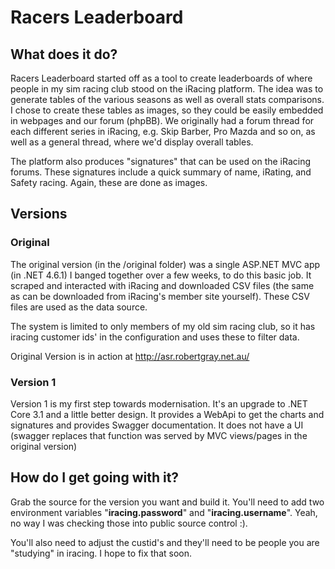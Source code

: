 # Racers Leaderboard

## What does it do?

Racers Leaderboard started off as a tool to create leaderboards of where people in my sim racing club stood on the iRacing platform.  The idea was to generate tables of the various seasons as well as overall stats comparisons.  I chose to create these tables as images, so they could be easily embedded in webpages and our forum (phpBB).  We originally had a forum thread for each different series in iRacing, e.g. Skip Barber, Pro Mazda and so on, as well as a general thread, where we'd display overall tables.  

The platform also produces "signatures" that can be used on the iRacing forums.  These signatures include a quick summary of name, iRating, and Safety racing. Again, these are done as images.

## Versions

### Original

The original version (in the /original folder) was a single ASP.NET MVC app (in .NET 4.6.1) I banged together over a few weeks, to do this basic job.  It scraped and interacted with iRacing and downloaded CSV files (the same as can be downloaded from iRacing's member site yourself).  These CSV files are used as the data source.

The system is limited to only members of my old sim racing club, so it has iracing customer ids' in the configuration and uses these to filter data.  

Original Version is in action at http://asr.robertgray.net.au/

### Version 1

Version 1 is my first step towards modernisation. It's an upgrade to .NET Core 3.1 and a little better design.  It provides a WebApi to get the charts and signatures and provides Swagger documentation.  It does not have a UI (swagger replaces that function was served by MVC views/pages in the original version)

## How do I get going with it?

Grab the source for the version you want and build it.  You'll need to add two environment variables "**iracing.password**" and "**iracing.username**".  Yeah, no way I was checking those into public source control :).  

You'll also need to adjust the custid's and they'll need to be people you are "studying" in iracing.  I hope to fix that soon.

